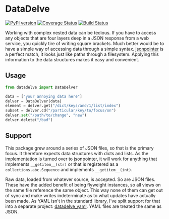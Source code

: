 # DataDelve
[![PyPI version](https://badge.fury.io/py/datadelve.svg)](https://badge.fury.io/py/datadelve)
[![Coverage Status](https://coveralls.io/repos/github/the-nick-of-time/datadelve/badge.svg?branch=master)](https://coveralls.io/github/the-nick-of-time/datadelve?branch=master)
[![Build Status](https://travis-ci.org/the-nick-of-time/datadelve.svg?branch=master)](https://travis-ci.org/the-nick-of-time/datadelve)

Working with complex nested data can be tedious. If you have to access any objects that are four layers deep in a JSON response from a web service, you quickly tire of writing square brackets.
Much better would be to have a simple way of accessing data through a simple syntax. 
[jsonpointer](https://tools.ietf.org/html/rfc6901) is a perfect match, it looks just like paths through a filesystem.
Applying this information to the data structures makes it easy and convenient.

## Usage

```python
from datadelve import DataDelver

data = ["your annoying data here"]
delver = DataDelver(data)
element = delver.get("/dict/keys/and/1/list/index")
subset = delver.cd("/particular/key/to/focus/on")
delver.set("/path/to/change", "new")
delver.delete("/bad")
```

## Support

This package grew around a series of JSON files, so that is the primary focus. It therefore
expects data structures with dicts and lists. As the implementation is turned over to
jsonpointer, it will work for anything that implements `__getitem__(str)` or that is registered
as a `collections.abc.Sequence` and implements `__getitem__(int)`.

Raw data, loaded from whatever source, is accepted. So are JSON files. These have the added
benefit of being flyweight instances, so all views on the same file reference the same object.
This way none of them can get out of sync and make writes indeterminate as to what updates have
actually been made. As YAML isn't in the standard library, I've split support for that into a
separate project: [datadelve_yaml](https://pypi.org/project/datadelve_yaml/). YAML files are
treated the same as JSON.